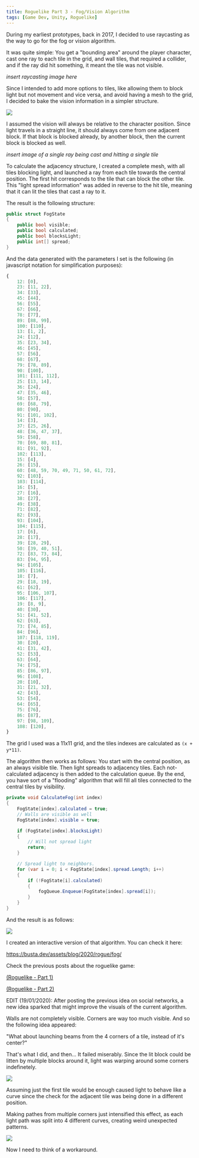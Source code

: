 ```yaml
---
title: Roguelike Part 3 - Fog/Vision Algorithm
tags: [Game Dev, Unity, Roguelike]
---
```


During my earliest prototypes, back in 2017, I decided to use raycasting as the way to go for the fog or vision algorithm.

It was quite simple: You get a "bounding area" around the player character, cast one ray to each tile in the grid, and wall tiles, that required a collider, and if the ray did hit something, it meant the tile was not visible.

<!--more-->

*insert raycasting image here*

Since I intended to add more options to tiles, like allowing them to block light but not movement and vice versa, and avoid having a mesh to the grid, I decided to bake the vision information in a simpler structure.

![](/assets/blog/2020/rogue/raycasting_grid.png)

I assumed the vision will always be relative to the character position. Since light travels in a straight line, it should always come from one adjacent block. If that block is blocked already, by another block, then the current block is blocked as well.

*insert image of a single ray being cast and hitting a single tile*

To calculate the adjacency structure, I created a complete mesh, with all tiles blocking light, and launched a ray from each tile towards the central position. The first hit corresponds to the tile that can block the other tile. This "light spread information" was added in reverse to the hit tile, meaning that it can lit the tiles that cast a ray to it.

The result is the following structure:

```csharp
public struct FogState
{
    public bool visible;
    public bool calculated;
    public bool blocksLight;
    public int[] spread;
}
```

And the data generated with the parameters I set is the following (in javascript notation for simplification purposes):

```javascript
{
    12: [0],
    23: [11, 22],
    34: [33],
    45: [44],
    56: [55],
    67: [66],
    78: [77],
    89: [88, 99],
    100: [110],
    13: [1, 2],
    24: [12],
    35: [23, 34],
    46: [45],
    57: [56],
    68: [67],
    79: [78, 89],
    90: [100],
    101: [111, 112],
    25: [13, 14],
    36: [24],
    47: [35, 46],
    58: [57],
    69: [68, 79],
    80: [90],
    91: [101, 102],
    14: [3],
    37: [25, 26],
    48: [36, 47, 37],
    59: [58],
    70: [69, 80, 81],
    81: [91, 92],
    102: [113],
    15: [4],
    26: [15],
    60: [48, 59, 70, 49, 71, 50, 61, 72],
    92: [103],
    103: [114],
    16: [5],
    27: [16],
    38: [27],
    49: [38],
    71: [82],
    82: [93],
    93: [104],
    104: [115],
    17: [6],
    28: [17],
    39: [28, 29],
    50: [39, 40, 51],
    72: [83, 73, 84],
    83: [94, 95],
    94: [105],
    105: [116],
    18: [7],
    29: [18, 19],
    61: [62],
    95: [106, 107],
    106: [117],
    19: [8, 9],
    40: [30],
    51: [41, 52],
    62: [63],
    73: [74, 85],
    84: [96],
    107: [118, 119],
    30: [20],
    41: [31, 42],
    52: [53],
    63: [64],
    74: [75],
    85: [86, 97],
    96: [108],
    20: [10],
    31: [21, 32],
    42: [43],
    53: [54],
    64: [65],
    75: [76],
    86: [87],
    97: [98, 109],
    108: [120],
}
```

The grid I used was a 11x11 grid, and the tiles indexes are calculated as `(x + y*11)`. 

The algorithm then works as follows: You start with the central position, as an always visible tile. Then light spreads to adjacency tiles. Each not-calculated adjacency is then added to the calculation queue. By the end, you have sort of a "flooding" algorithm that will fill all tiles connected to the central tiles by visibility. 

```csharp
private void CalculateFog(int index)
{
    FogState[index].calculated = true;
    // Walls are visible as well
    FogState[index].visible = true;

    if (FogState[index].blocksLight)
    {
        // Will not spread light
        return;
    }

    // Spread light to neighbors.
    for (var i = 0; i < FogState[index].spread.Length; i++)
    {
        if (!FogState[i].calculated)
        {
            fogQueue.Enqueue(FogState[index].spread[i]);
        }
    }
}
```

And the result is as follows:

![](/assets/blog/2020/rogue/raycasting_result.png)

I created an interactive version of that algorithm. You can check it here:

<https://busta.dev/assets/blog/2020/rogue/fog/>

Check the previous posts about the roguelike game:

[(Roguelike - Part 1)](https://busta.dev/blog/2018/06/24/roguelike-p1/)

[(Roguelike - Part 2)](https://busta.dev/blog/2018/06/24/roguelike-p2/)

EDIT (19/01/2020):
After posting the previous idea on social networks, a new idea sparked that might improve the visuals of the current algorithm.

Walls are not completely visible. Corners are way too much visible. And so the following idea appeared:

"What about launching beams from the 4 corners of a tile, instead of it's center?"

That's what I did, and then... It failed miserably. Since the lit block could be litten by multiple blocks around it, light was warping around some corners indefinetely.

![](/assets/blog/2020/rogue/fail.png)

Assuming just the first tile would be enough caused light to behave like a curve since the check for the adjacent tile was being done in a different position.

Making pathes from multiple corners just intensified this effect, as each light path was split into 4 different curves, creating weird unexpected patterns.

![](/assets/blog/2020/rogue/light_warping.png)

Now I need to think of a workaround.